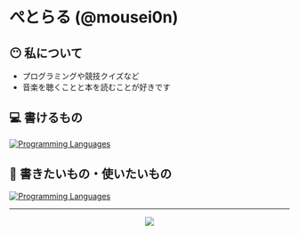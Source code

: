 # ぺとらる (@mousei0n)

## 😶 私について
* プログラミングや競技クイズなど
* 音楽を聴くことと本を読むことが好きです

## 💻 書けるもの
[![Programming Languages](https://skillicons.dev/icons?i=html,css,go)](https://skillicons.dev)

## 🫥 書きたいもの・使いたいもの
[![Programming Languages](https://skillicons.dev/icons?i=rust,ts,php,cpp,tauri,next)](https://skillicons.dev)
 <hr>
 
<div align="center">
  
 ![](http://github-profile-summary-cards.vercel.app/api/cards/profile-details?username=mousei0n&theme=tokyonight)
 
</div>
